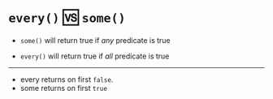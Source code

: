 # `every()` 🆚 `some()`

- `some()` will return true if _any_ predicate is true

- `every()` will return true if _all_ predicate is true

<hr/>

- every returns on first `false`.
- some returns on first `true`
